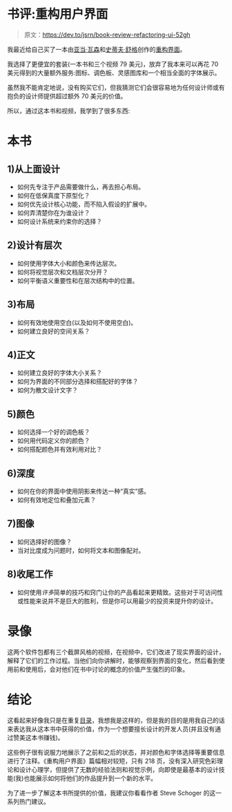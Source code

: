 # 书评:重构用户界面

> 原文：<https://dev.to/jsrn/book-review-refactoring-ui-52gh>

我最近给自己买了一本由[亚当·瓦森](https://twitter.com/adamwathan)和[史蒂夫·舒格](https://twitter.com/steveschoger)创作的[重构界面](https://refactoringui.com/book/)。

我选择了更便宜的套装(一本书和三个视频 79 美元)，放弃了我本来可以再花 70 美元得到的大量额外服务:图标、调色板、灵感图库和一个相当全面的字体展示。

虽然我不能肯定地说，没有购买它们，但我猜测它们会很容易地为任何设计师或有抱负的设计师提供超过额外 70 美元的价值。

所以，通过这本书和视频，我学到了很多东西:

# 本书

## 1)从上面设计

*   如何先专注于产品需要做什么，再去担心布局。
*   如何在低保真度下原型化？
*   如何优先设计核心功能，而不陷入假设的扩展中。
*   如何弄清楚你在为谁设计？
*   如何设计系统来约束你的选择？

## 2)设计有层次

*   如何使用字体大小和颜色来传达层次。
*   如何将视觉层次和文档层次分开？
*   如何平衡语义重要性和在层次结构中的位置。

## 3)布局

*   如何有效地使用空白(以及如何不使用空白)。
*   如何建立良好的空间关系？

## 4)正文

*   如何建立良好的字体大小关系？
*   如何为界面的不同部分选择和搭配好的字体？
*   如何为散文设计文字？

## 5)颜色

*   如何选择一个好的调色板？
*   如何用代码定义你的颜色？
*   如何搭配颜色并有效利用对比？

## 6)深度

*   如何在你的界面中使用阴影来传达一种“真实”感。
*   如何有效地定位和叠加元素？

## 7)图像

*   如何选择好的图像？
*   当对比度成为问题时，如何将文本和图像配对。

## 8)收尾工作

*   如何使用*许多*简单的技巧和窍门让你的产品看起来更精致。这些对于可访问性或性能来说并不是巨大的胜利，但是你可以用最少的投资来提升你的设计。

# 录像

这两个软件包都有三个截屏风格的视频，在视频中，它们改进了现实界面的设计，解释了它们的工作过程。当他们向你讲解时，能够观察到界面的变化，然后看到使用前和使用后，会对他们在书中讨论的概念的价值产生强烈的印象。

# 结论

这看起来好像我只是在重复[目录](https://refactoringui.com/book/table-of-contents/)，我想我是这样的，但是我的目的是用我自己的话来表达我从这本书中获得的价值，作为一个想要擅长设计的开发人员(并且没有通过赞美这本书赚钱)。

这些例子很有说服力地展示了之前和之后的状态，并对颜色和字体选择等重要信息进行了注释。《重构用户界面》篇幅相对较短，只有 218 页，没有深入研究色彩理论和设计心理学，但提供了无数的经验法则和视觉示例，向即使是最基本的设计技能(我)也能展示如何将他们的作品提升到一个新的水平。

为了进一步了解这本书所提供的价值，我建议你看看作者 Steve Schoger 的这一系列热门建议。